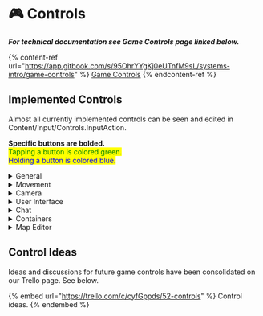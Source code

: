 # 🎮 Controls

_**For technical documentation see Game Controls page linked below.**_

{% content-ref url="https://app.gitbook.com/s/95OhrYYgKj0eUTnfM9sL/systems-intro/game-controls" %}
[Game Controls](https://app.gitbook.com/s/95OhrYYgKj0eUTnfM9sL/systems-intro/game-controls)
{% endcontent-ref %}

## Implemented Controls <img src="https://lh5.googleusercontent.com/Ehl0gBmuNX6TT-humCSPwn3YneOspwazVQFnBJS5OdHbVJSFyDUDz_GqECHEHrr9x3BIVCmpw368xGqvhtPMXKr2ZZ0aYW4QzQHvpJIX1zNkHEDg7gOVhXrrYYwmhn9lm_pjgK_Wc6-nXYcQJpuOew" alt="" data-size="line">

Almost all currently implemented controls can be seen and edited in Content/Input/Controls.InputAction.

**Specific buttons are bolded.**\
<mark style="color:green;">Tapping a button is colored green.</mark>\
<mark style="color:blue;">Holding a button is colored blue.</mark>

<details>

<summary>General</summary>

* <mark style="color:green;">Tap</mark> <mark style="color:green;">**LMB**</mark> = primary interaction
* <mark style="color:blue;">Hold</mark> <mark style="color:blue;">**RMB**</mark> = interaction wheel
* <mark style="color:green;">Tap</mark> <mark style="color:green;">**X**</mark> = swap active hand

</details>

<details>

<summary>Movement</summary>

* <mark style="color:green;">Tap</mark> <mark style="color:green;">**W/A/S/D**</mark> = move character
* <mark style="color:green;">Tap</mark> <mark style="color:green;">**Shift**</mark> = toggle run/walk

</details>

<details>

<summary>Camera</summary>

* <mark style="color:green;">Tap</mark> <mark style="color:green;">**1/3**</mark> = rotate camera 90 degrees left/right
* <mark style="color:blue;">Hold</mark> <mark style="color:blue;">**1/3**</mark> = rotate camera freely left/right
* <mark style="color:blue;">Hold</mark> <mark style="color:blue;">**-/=**</mark> = rotate camera down/up

</details>

<details>

<summary>User Interface</summary>

* <mark style="color:green;">Tap</mark> <mark style="color:green;">**Esc**</mark> = toggle menu

</details>

<details>

<summary>Chat</summary>

<mark style="color:green;">Tap</mark> <mark style="color:green;">**C**</mark> = toggle chat

</details>

<details>

<summary>Containers</summary>



</details>

<details>

<summary>Map Editor</summary>

* <mark style="color:green;">Tap</mark> <mark style="color:green;">**B**</mark> = toggle map editor
* <mark style="color:green;">Tap</mark> <mark style="color:green;">**R**</mark> = rotate tilemap object
* <mark style="color:green;">Tap</mark> <mark style="color:green;">**LMB**</mark> = place tilemap object
* <mark style="color:blue;">Hold</mark> <mark style="color:blue;">**Shift**</mark> + <mark style="color:green;">Tap</mark> <mark style="color:green;">**LMB**</mark> = replace tilemap object
* <mark style="color:blue;">Hold</mark> <mark style="color:blue;">**Shift**</mark> + <mark style="color:blue;">Drag</mark> <mark style="color:blue;"></mark><mark style="color:blue;">**LMB**</mark> = place tilemap objects

</details>

## Control Ideas <img src="https://lh5.googleusercontent.com/Ehl0gBmuNX6TT-humCSPwn3YneOspwazVQFnBJS5OdHbVJSFyDUDz_GqECHEHrr9x3BIVCmpw368xGqvhtPMXKr2ZZ0aYW4QzQHvpJIX1zNkHEDg7gOVhXrrYYwmhn9lm_pjgK_Wc6-nXYcQJpuOew" alt="" data-size="line">

Ideas and discussions for future game controls have been consolidated on our Trello page. See below.

{% embed url="https://trello.com/c/cyfGppds/52-controls" %}
Control ideas.
{% endembed %}
